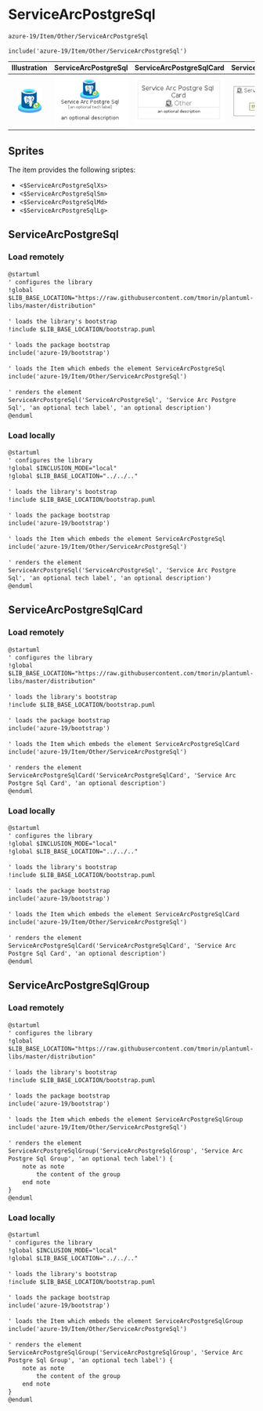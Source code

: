 # ServiceArcPostgreSql


```text
azure-19/Item/Other/ServiceArcPostgreSql
```

```text
include('azure-19/Item/Other/ServiceArcPostgreSql')
```



| Illustration | ServiceArcPostgreSql | ServiceArcPostgreSqlCard | ServiceArcPostgreSqlGroup |
| :---: | :---: | :---: | :---: |
| ![illustration for Illustration](../../../azure-19/Item/Other/ServiceArcPostgreSql.png) | ![illustration for ServiceArcPostgreSql](../../../azure-19/Item/Other/ServiceArcPostgreSql.Local.png) | ![illustration for ServiceArcPostgreSqlCard](../../../azure-19/Item/Other/ServiceArcPostgreSqlCard.Local.png) | ![illustration for ServiceArcPostgreSqlGroup](../../../azure-19/Item/Other/ServiceArcPostgreSqlGroup.Local.png) |



## Sprites
The item provides the following sriptes:

- `<$ServiceArcPostgreSqlXs>`
- `<$ServiceArcPostgreSqlSm>`
- `<$ServiceArcPostgreSqlMd>`
- `<$ServiceArcPostgreSqlLg>`





## ServiceArcPostgreSql

### Load remotely
```plantuml
@startuml
' configures the library
!global $LIB_BASE_LOCATION="https://raw.githubusercontent.com/tmorin/plantuml-libs/master/distribution"

' loads the library's bootstrap
!include $LIB_BASE_LOCATION/bootstrap.puml

' loads the package bootstrap
include('azure-19/bootstrap')

' loads the Item which embeds the element ServiceArcPostgreSql
include('azure-19/Item/Other/ServiceArcPostgreSql')

' renders the element
ServiceArcPostgreSql('ServiceArcPostgreSql', 'Service Arc Postgre Sql', 'an optional tech label', 'an optional description')
@enduml
```

### Load locally
```plantuml
@startuml
' configures the library
!global $INCLUSION_MODE="local"
!global $LIB_BASE_LOCATION="../../.."

' loads the library's bootstrap
!include $LIB_BASE_LOCATION/bootstrap.puml

' loads the package bootstrap
include('azure-19/bootstrap')

' loads the Item which embeds the element ServiceArcPostgreSql
include('azure-19/Item/Other/ServiceArcPostgreSql')

' renders the element
ServiceArcPostgreSql('ServiceArcPostgreSql', 'Service Arc Postgre Sql', 'an optional tech label', 'an optional description')
@enduml
```

## ServiceArcPostgreSqlCard

### Load remotely
```plantuml
@startuml
' configures the library
!global $LIB_BASE_LOCATION="https://raw.githubusercontent.com/tmorin/plantuml-libs/master/distribution"

' loads the library's bootstrap
!include $LIB_BASE_LOCATION/bootstrap.puml

' loads the package bootstrap
include('azure-19/bootstrap')

' loads the Item which embeds the element ServiceArcPostgreSqlCard
include('azure-19/Item/Other/ServiceArcPostgreSql')

' renders the element
ServiceArcPostgreSqlCard('ServiceArcPostgreSqlCard', 'Service Arc Postgre Sql Card', 'an optional description')
@enduml
```

### Load locally
```plantuml
@startuml
' configures the library
!global $INCLUSION_MODE="local"
!global $LIB_BASE_LOCATION="../../.."

' loads the library's bootstrap
!include $LIB_BASE_LOCATION/bootstrap.puml

' loads the package bootstrap
include('azure-19/bootstrap')

' loads the Item which embeds the element ServiceArcPostgreSqlCard
include('azure-19/Item/Other/ServiceArcPostgreSql')

' renders the element
ServiceArcPostgreSqlCard('ServiceArcPostgreSqlCard', 'Service Arc Postgre Sql Card', 'an optional description')
@enduml
```

## ServiceArcPostgreSqlGroup

### Load remotely
```plantuml
@startuml
' configures the library
!global $LIB_BASE_LOCATION="https://raw.githubusercontent.com/tmorin/plantuml-libs/master/distribution"

' loads the library's bootstrap
!include $LIB_BASE_LOCATION/bootstrap.puml

' loads the package bootstrap
include('azure-19/bootstrap')

' loads the Item which embeds the element ServiceArcPostgreSqlGroup
include('azure-19/Item/Other/ServiceArcPostgreSql')

' renders the element
ServiceArcPostgreSqlGroup('ServiceArcPostgreSqlGroup', 'Service Arc Postgre Sql Group', 'an optional tech label') {
    note as note
        the content of the group
    end note
}
@enduml
```

### Load locally
```plantuml
@startuml
' configures the library
!global $INCLUSION_MODE="local"
!global $LIB_BASE_LOCATION="../../.."

' loads the library's bootstrap
!include $LIB_BASE_LOCATION/bootstrap.puml

' loads the package bootstrap
include('azure-19/bootstrap')

' loads the Item which embeds the element ServiceArcPostgreSqlGroup
include('azure-19/Item/Other/ServiceArcPostgreSql')

' renders the element
ServiceArcPostgreSqlGroup('ServiceArcPostgreSqlGroup', 'Service Arc Postgre Sql Group', 'an optional tech label') {
    note as note
        the content of the group
    end note
}
@enduml
```

